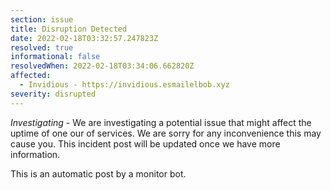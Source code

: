 ```yaml
---
section: issue
title: Disruption Detected
date: 2022-02-18T03:32:57.247823Z
resolved: true
informational: false
resolvedWhen: 2022-02-18T03:34:06.662820Z
affected:
  - Invidious - https://invidious.esmailelbob.xyz
severity: disrupted
---
```

*Investigating* - We are investigating a potential issue that might affect the uptime of one our of services. We are sorry for any inconvenience this may cause you. This incident post will be updated once we have more information.

This is an automatic post by a monitor bot.
        